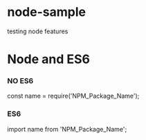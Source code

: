 # node-sample
testing node features


# Node and ES6

### NO ES6
const name = require('NPM_Package_Name');

### ES6
import name from 'NPM_Package_Name';

